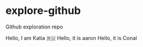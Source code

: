 # explore-github
Github exploration repo

Hello, I am Katia 🇷🇺
Hello, it is aaron
Hello, it is Conal 
